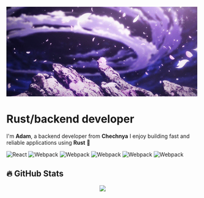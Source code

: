 ![Header](https://github.com/AdDoha0/AdDoha0/blob/main/assets/s.gif)


# Rust/backend developer 

I'm **Adam**, a backend developer from **Chechnya** 
I enjoy building fast and reliable applications using **Rust** 🦀 


<p>

<img alt="React" src="https://img.shields.io/badge/-Rust-black?style=for-the-badge&logo=rust&logoColor=orange" />
<img alt="Webpack" src="https://img.shields.io/badge/-Python-black?style=for-the-badge&logo=python&logoColor=blue" />
<img alt="Webpack" src="https://img.shields.io/badge/-SQL-black?style=for-the-badge&logo=postgresql&logoColor=blue"/>
<img alt="Webpack" src="https://img.shields.io/badge/-Linux-black?style=for-the-badge&logo=ubuntu&logoColor=red"/>
<img alt="Webpack" src="https://img.shields.io/badge/-Django-black?style=for-the-badge&logo=django&logoColor=green"/>
<img alt="Webpack" src="https://img.shields.io/badge/-Git-black?style=for-the-badge&logo=git&logoColor=red"/>


<!-- <img alt="Docker" src="https://img.shields.io/badge/-Docker-46a2f1?style=flat-square&logo=docker&logoColor=white" /> -->

<p>


## 🔥 GitHub Stats
<p align="center">
  <img src="https://github-readme-stats.vercel.app/api/top-langs/?username=exampledev&layout=compact&theme=radical" />
</p>